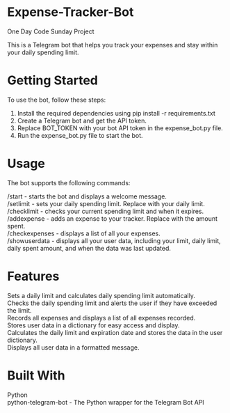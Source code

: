 # Expense-Tracker-Bot
One Day Code Sunday Project

This is a Telegram bot that helps you track your expenses and stay within your daily spending limit.

# Getting Started
To use the bot, follow these steps:

1. Install the required dependencies using pip install -r requirements.txt
2. Create a Telegram bot and get the API token.
3. Replace BOT_TOKEN with your bot API token in the expense_bot.py file.
4. Run the expense_bot.py file to start the bot.

# Usage
The bot supports the following commands:

/start - starts the bot and displays a welcome message.  
/setlimit <amount> - sets your daily spending limit. Replace <amount> with your daily limit.  
/checklimit - checks your current spending limit and when it expires.  
/addexpense <amount> - adds an expense to your tracker. Replace <amount> with the amount spent.  
/checkexpenses - displays a list of all your expenses.  
/showuserdata - displays all your user data, including your limit, daily limit, daily spent amount, and when the data was last updated.  

# Features
Sets a daily limit and calculates daily spending limit automatically.  
Checks the daily spending limit and alerts the user if they have exceeded the limit.  
Records all expenses and displays a list of all expenses recorded.  
Stores user data in a dictionary for easy access and display.  
Calculates the daily limit and expiration date and stores the data in the user dictionary.  
Displays all user data in a formatted message.  

# Built With
Python  
python-telegram-bot - The Python wrapper for the Telegram Bot API  
